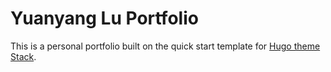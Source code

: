 # Yuanyang Lu Portfolio

This is a personal portfolio built on the quick start template for [Hugo theme Stack](https://github.com/CaiJimmy/hugo-theme-stack).